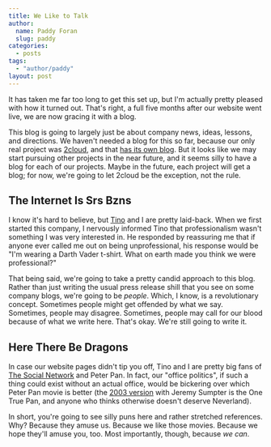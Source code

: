 ```yaml
---
title: We Like to Talk
author:
  name: Paddy Foran
  slug: paddy
categories:
  - posts
tags:
  - "author/paddy"
layout: post
---
```


It has taken me far too long to get this set up, but I'm actually pretty pleased with how it turned out. That's right, a full five months after our website went live, we are now gracing it with a blog.

This blog is going to largely just be about company news, ideas, lessons, and directions. We haven't needed a blog for this so far, because our only real project was [2cloud](/2cloud "2cloud"), and that [has its own blog](http://blog.2cloudproject.com "2cloud blog"). But it looks like we may start pursuing other projects in the near future, and it seems silly to have a blog for each of our projects. Maybe in the future, each project will get a blog; for now, we're going to let 2cloud be the exception, not the rule.

<!-- break -->
## The Internet Is Srs Bzns

I know it's hard to believe, but [Tino](/team/tino "Tino") and I are pretty laid-back. When we first started this company, I nervously informed Tino that professionalism wasn't something I was very interested in. He responded by reassuring me that if anyone ever called me out on being unprofessional, his response would be &quot;I'm wearing a Darth Vader t-shirt. What on earth made you think we were professional?&quot;

That being said, we're going to take a pretty candid approach to this blog. Rather than just writing the usual press release shill that you see on some company blogs, we're going to be *people*. Which, I know, is a revolutionary concept. Sometimes people might get offended by what we say. Sometimes, people may disagree. Sometimes, people may call for our blood because of what we write here. That's okay. We're still going to write it.

## Here There Be Dragons

In case our website pages didn't tip you off, Tino and I are pretty big fans of [The Social Network](http://www.imdb.com/title/tt1285016/ "The Social Network on IMDB") and Peter Pan. In fact, our &quot;office politics&quot;, if such a thing could exist without an actual office, would be bickering over which Peter Pan movie is better (the [2003 version](http://www.imdb.com/title/tt0316396/ "Peter Pan (2003) on IMDB") with Jeremy Sumpter is the One True Pan, and anyone who thinks otherwise doesn't deserve Neverland).

In short, you're going to see silly puns here and rather stretched references. Why? Because they amuse us. Because we like those movies. Because we hope they'll amuse you, too. Most importantly, though, because *we can*.
